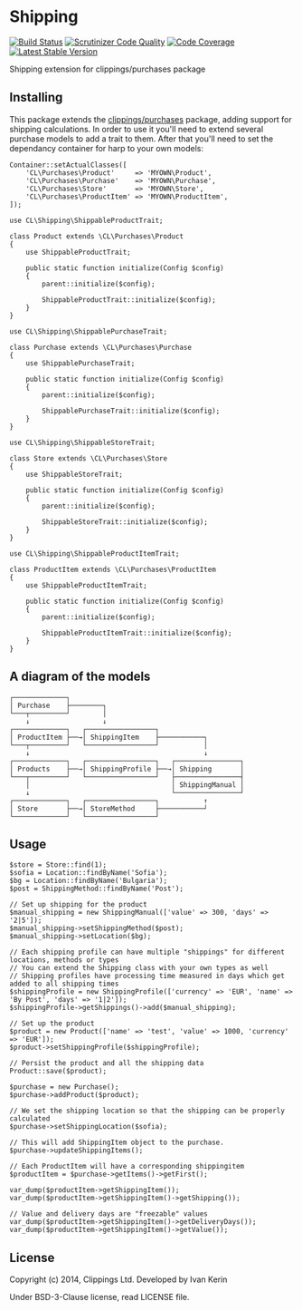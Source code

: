 Shipping
========

[![Build Status](https://travis-ci.org/clippings/shipping.png?branch=master)](https://travis-ci.org/clippings/shipping)
[![Scrutinizer Code Quality](https://scrutinizer-ci.com/g/clippings/shipping/badges/quality-score.png)](https://scrutinizer-ci.com/g/clippings/shipping/)
[![Code Coverage](https://scrutinizer-ci.com/g/clippings/shipping/badges/coverage.png)](https://scrutinizer-ci.com/g/clippings/shipping/)
[![Latest Stable Version](https://poser.pugx.org/clippings/shipping/v/stable.png)](https://packagist.org/packages/clippings/shipping)

Shipping extension for clippings/purchases package

Installing
----------

This package extends the [clippings/purchases](https://github.com/clippings/purchases) package, adding support for shipping calculations. In order to use it you'll need to extend several purchase models to add a trait to them. After that you'll need to set the dependancy container for harp to your own models:

```
Container::setActualClasses([
    'CL\Purchases\Product'     => 'MYOWN\Product',
    'CL\Purchases\Purchase'    => 'MYOWN\Purchase',
    'CL\Purchases\Store'       => 'MYOWN\Store',
    'CL\Purchases\ProductItem' => 'MYOWN\ProductItem',
]);

use CL\Shipping\ShippableProductTrait;

class Product extends \CL\Purchases\Product
{
    use ShippableProductTrait;

    public static function initialize(Config $config)
    {
        parent::initialize($config);

        ShippableProductTrait::initialize($config);
    }
}

use CL\Shipping\ShippablePurchaseTrait;

class Purchase extends \CL\Purchases\Purchase
{
    use ShippablePurchaseTrait;

    public static function initialize(Config $config)
    {
        parent::initialize($config);

        ShippablePurchaseTrait::initialize($config);
    }
}

use CL\Shipping\ShippableStoreTrait;

class Store extends \CL\Purchases\Store
{
    use ShippableStoreTrait;

    public static function initialize(Config $config)
    {
        parent::initialize($config);

        ShippableStoreTrait::initialize($config);
    }
}

use CL\Shipping\ShippableProductItemTrait;

class ProductItem extends \CL\Purchases\ProductItem
{
    use ShippableProductItemTrait;

    public static function initialize(Config $config)
    {
        parent::initialize($config);

        ShippableProductItemTrait::initialize($config);
    }
}
```

A diagram of the models
-----------------------

```
┌─────────────┐
│ Purchase    ├────────┐
└───┬─────────┘        │
    ↓                  ↓
┌─────────────┐   ┌─────────────────┐
│ ProductItem ├──→│ ShippingItem    ├───────────┐
└───┬─────────┘   └─────────────────┘           │
    ↓                                           ↓
┌─────────────┐   ┌─────────────────┐   ┌────────────────┐
│ Products    ├──→│ ShippingProfile ├──→│ Shipping       │
└───┬─────────┘   └─────────────────┘   ├────────────────┤
    │                                   │ ShippingManual │
    ↓                                   └────────────────┘
┌─────────────┐   ┌─────────────────┐           ↑
│ Store       ├──→│ StoreMethod     ├───────────┘
└─────────────┘   └─────────────────┘
```

Usage
-----
```
$store = Store::find(1);
$sofia = Location::findByName('Sofia');
$bg = Location::findByName('Bulgaria');
$post = ShippingMethod::findByName('Post');

// Set up shipping for the product
$manual_shipping = new ShippingManual(['value' => 300, 'days' => '2|5']);
$manual_shipping->setShippingMethod($post);
$manual_shipping->setLocation($bg);

// Each shipping profile can have multiple "shippings" for different locations, methods or types
// You can extend the Shipping class with your own types as well
// Shipping profiles have processing time measured in days which get added to all shipping times
$shippingProfile = new ShippingProfile(['currency' => 'EUR', 'name' => 'By Post', 'days' => '1|2']);
$shippingProfile->getShippings()->add($manual_shipping);

// Set up the product
$product = new Product(['name' => 'test', 'value' => 1000, 'currency' => 'EUR']);
$product->setShippingProfile($shippingProfile);

// Persist the product and all the shipping data
Product::save($product);

$purchase = new Purchase();
$purchase->addProduct($product);

// We set the shipping location so that the shipping can be properly calculated
$purchase->setShippingLocation($sofia);

// This will add ShippingItem object to the purchase.
$purchase->updateShippingItems();

// Each ProductItem will have a corresponding shippingitem
$productItem = $purchase->getItems()->getFirst();

var_dump($productItem->getShippingItem());
var_dump($productItem->getShippingItem()->getShipping());

// Value and delivery days are "freezable" values
var_dump($productItem->getShippingItem()->getDeliveryDays());
var_dump($productItem->getShippingItem()->getValue());
```


License
-------

Copyright (c) 2014, Clippings Ltd. Developed by Ivan Kerin

Under BSD-3-Clause license, read LICENSE file.
